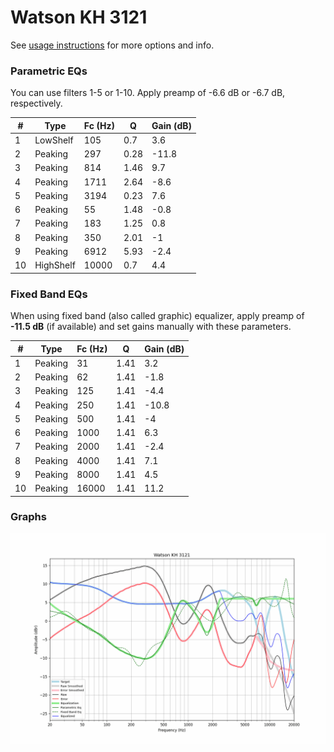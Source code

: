 # Watson KH 3121
See [usage instructions](https://github.com/jaakkopasanen/AutoEq#usage) for more options and info.

### Parametric EQs
You can use filters 1-5 or 1-10. Apply preamp of -6.6 dB or -6.7 dB, respectively.

|   # | Type      |   Fc (Hz) |    Q |   Gain (dB) |
|-----|-----------|-----------|------|-------------|
|   1 | LowShelf  |       105 | 0.7  |         3.6 |
|   2 | Peaking   |       297 | 0.28 |       -11.8 |
|   3 | Peaking   |       814 | 1.46 |         9.7 |
|   4 | Peaking   |      1711 | 2.64 |        -8.6 |
|   5 | Peaking   |      3194 | 0.23 |         7.6 |
|   6 | Peaking   |        55 | 1.48 |        -0.8 |
|   7 | Peaking   |       183 | 1.25 |         0.8 |
|   8 | Peaking   |       350 | 2.01 |        -1   |
|   9 | Peaking   |      6912 | 5.93 |        -2.4 |
|  10 | HighShelf |     10000 | 0.7  |         4.4 |

### Fixed Band EQs
When using fixed band (also called graphic) equalizer, apply preamp of **-11.5 dB** (if available) and set gains manually with these parameters.

|   # | Type    |   Fc (Hz) |    Q |   Gain (dB) |
|-----|---------|-----------|------|-------------|
|   1 | Peaking |        31 | 1.41 |         3.2 |
|   2 | Peaking |        62 | 1.41 |        -1.8 |
|   3 | Peaking |       125 | 1.41 |        -4.4 |
|   4 | Peaking |       250 | 1.41 |       -10.8 |
|   5 | Peaking |       500 | 1.41 |        -4   |
|   6 | Peaking |      1000 | 1.41 |         6.3 |
|   7 | Peaking |      2000 | 1.41 |        -2.4 |
|   8 | Peaking |      4000 | 1.41 |         7.1 |
|   9 | Peaking |      8000 | 1.41 |         4.5 |
|  10 | Peaking |     16000 | 1.41 |        11.2 |

### Graphs
![](./Watson%20KH%203121.png)
